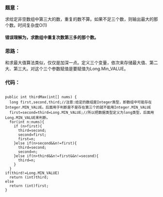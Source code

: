### 题意：
  求给定非空数组中第三大的数，重复的数不算。如果不足三个数，则输出最大的那个数。时间复杂度O(1)
#### 错误理解为，求数组中重复次数第三多的那个数。
### 思路：
  和求最大值算法类似，仅仅是加深一点。定义三个变量，依次来存储最大值、第二大、第三大。对这个三个参数赋值是要赋值为Long.Min_VALUE。
### 代码：
<pre><code>      
public int thirdMax(int[] nums) {
  long first,second,third;//注意:给定的数组是Integer类型，即数组中可能存在Integer.MIN_VALUE。后面用于判断是不是存在第三个的就不能用Integer.MIN_VALUE
  first=second=third=Long.MIN_VALUE;//所以把数据类型定义为long类型，后面用Long.MIN_VALUE来判断。
  for(int n:nums){
    if (n>first){
      third=second;
      second=first;
      first=n;    
    }else if(n>second&&n!=first){    
      third=second;    
      second=n;    
    }else if(n>third&&n!=first&&n!=second){    
      third=n;   
    }   
  } 
if(third!=Long.MIN_VALUE)
  return (int)third;  
else
  return (int)first;    
}
</code></pre>      
